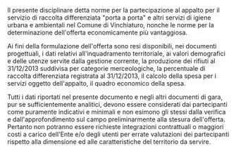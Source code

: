Il presente disciplinare detta norme per la partecipazione al appalto per il servizio di raccolta differenziata "porta a porta" e altri servizi di igiene urbana e ambientali nel Comune di Vinchiaturo, nonche le norme per la determinazione dell'offerta economicamente più vantaggiosa.

Ai fini della formulazione dell'offerta sono resi disponibili, nei documenti progettuali, i dati relativi all'inquadramento territoriale, ai valori demografici e delle utenze servite dalla gestione corrente, la produzione dei rifiuti al 31/12/2013 suddivisa per categorie merceologiche, la percentuale di raccolta differenziata registrata al 31/12/2013, il calcolo della spesa per i servizi oggetto dell'appalto, il quadro economico della spesa.

Tutti i dati riportati nel presente documento e negli altri documenti di gara, pur se sufficientemente analitici, devono essere considerati dai partecipanti come puramente indicativi e minimali e non esimono gli stessi dalla verifica e dall'approfondimento sul campo preliminarmente alla stesura dell'offerta. Pertanto non potranno essere richieste integrazioni contrattuali o maggiori costi a carico dell'Ente e/o degli utenti per errate valutazioni dei partecipanti rispetto alla dimensione ed alle caratteristiche del territorio da servire.